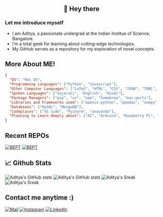<h2 align="center">👋 Hey there</h2>

### Let me introduce myself

- I am Aditya, a passionate undergrad at the Indian Institue of Science, Bangalore.
- I’m a total geek for learning about cutting-edge technologies.
- My GitHub serves as a repository for my exploration of novel concepts.


## More About ME!

```json
{
  "OS": "Mac OS",
  "Programming Languages": ["Python", "Javascript"],
  "Other Computer Languages": ["LaTeX", "HTML", "CSS", "JSON", "TOML", "md"],
  "Spoken Languages": ["Gujarati", "English", "Hindi"],
  "Package Managers": ["pip", "uv", "npm", "homebrew", "mac-ports"],
  "Libraries and Frameworks used": ["opencv-python", "pandas", "numpy", "NEXT.JS", "Flask", "expressjs", "etc."],
  "Databases": ["MySQL", "MongoDB"],
  "Codeplaces": ["VS Code", "Pycharm", "anaconda"],
  "Planning to Learn deeply about": ["AI", "Arduino", "Raspberry Pi", "ROS", "Video Editing(FCPX)"]
}
```

## Recent REPOs

[![BEPT](https://github-readme-stats.vercel.app/api/pin/?username=IISc-Software-iGEM&repo=bept&theme=radical#gh-dark-mode-only)](https://github.com/IISc-Software-iGEM/bept#gh-dark-mode-only)
[![BEPT](https://github-readme-stats.vercel.app/api/pin/?username=IISc-Software-iGEM&repo=bept&theme=default#gh-light-mode-only)](https://github.com/IISc-Software-iGEM/bept#gh-light-mode-only)


## 📈 Github Stats

![Aditya's GitHub stats](https://github-readme-stats.vercel.app/api?username=Aditya-A-Thakkar&show_icons=true&theme=radical#gh-dark-mode-only)
![Aditya's GitHub stats](https://github-readme-stats.vercel.app/api?username=Aditya-A-Thakkar&show_icons=true&theme=default#gh-light-mode-only)
![Aditya's Sreak](https://github-readme-streak-stats.herokuapp.com/?user=Aditya-A-Thakkar&theme=radical#gh-dark-mode-only)
![Aditya's Sreak](https://github-readme-streak-stats.herokuapp.com/?user=Aditya-A-Thakkar&theme=default#gh-light-mode-only)


## Contact me anytime :)

[![Mail](https://skillicons.dev/icons?i=gmail)](mailto:adityaat@iisc.ac.in)
[![Instagram](https://skillicons.dev/icons?i=instagram)](www.instagram.com/aditya-a-thakkar)
[![LinkedIn](https://skillicons.dev/icons?i=linkedin)](www.linkedin.com/in/aditya-a-thakkar)
